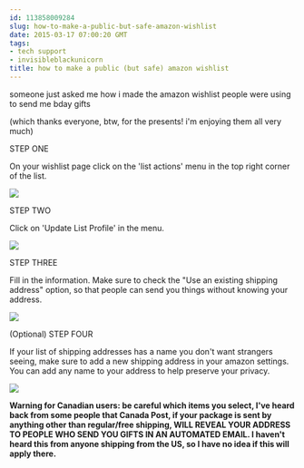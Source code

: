 ```yaml
---
id: 113858009284
slug: how-to-make-a-public-but-safe-amazon-wishlist
date: 2015-03-17 07:00:20 GMT
tags:
- tech support
- invisibleblackunicorn
title: how to make a public (but safe) amazon wishlist
---
```

someone just asked me how i made the amazon wishlist people were using to send me bday gifts

(which thanks everyone, btw, for the presents! i'm enjoying them all very much)

STEP ONE

On your wishlist page click on the 'list actions' menu in the top right corner of the list.

![](http://wp.biyuti.com/wp-content/uploads/2015/03/00.png)

STEP TWO

Click on 'Update List Profile' in the menu.

![](http://wp.biyuti.com/wp-content/uploads/2015/03/01.png)

STEP THREE

Fill in the information. Make sure to check the "Use an existing shipping address" option, so that people can send you things without knowing your address. 

![](http://wp.biyuti.com/wp-content/uploads/2015/03/02.png)

(Optional) STEP FOUR

If your list of shipping addresses has a name you don't want strangers seeing, make sure to add a new shipping address in your amazon settings. You can add any name to your address to help preserve your privacy.

![](http://wp.biyuti.com/wp-content/uploads/2015/03/03.png)

**Warning for Canadian users: be careful which items you select, I've heard back from some people that Canada Post, if your package is sent by anything other than regular/free shipping, WILL REVEAL YOUR ADDRESS TO PEOPLE WHO SEND YOU GIFTS IN AN AUTOMATED EMAIL. I haven't heard this from anyone shipping from the US, so I have no idea if this will apply there.**